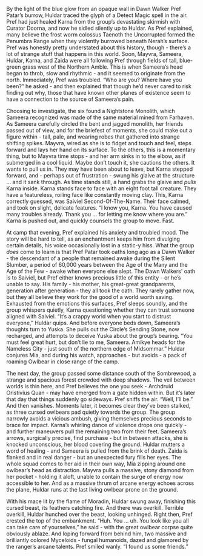 By the light of the blue glow from an opaque wall in Dawn Walker Pref Patar’s burrow, Huldar traced the glyph of a Detect Magic spell in the air. Pref had just healed Karna from the group’s devastating skirmish with Curator Doorna, and now he sidled silently up to Huldar. As Pref explained, many believe the frost worm colossus Taenoth the Uncorrupted formed the Penumbra Range when they violently burrowed beneath Nerah’s surface. Pref was honestly pretty understated about this history, though - there’s a lot of strange stuff that happens in this world. Soon, Mayvra, Sameera, Huldar, Karna, and Zaida were all following Pref through fields of tall, blue-green grass west of the Northern Amble. This is when Sameera’s head began to throb, slow and rhythmic - and it seemed to originate from the north. Immediately, Pref was troubled. “Who are you? Where have you been?” he asked - and then explained that though he’d never cared to risk finding out why, those that have known other planes of existence seem to have a connection to the source of Sameera’s pain.

Choosing to investigate, the six found a Nightstone Monolith, which Sameera recognized was  made of the same material mined from Farhaven. As Sameera carefully circled the bent and jagged monolith, her friends passed out of view, and for the briefest of moments, she could make out a figure within - tall, pale, and wearing robes that gathered into strange shifting spikes. Mayvra, wired as she is to fidget and touch and feel, steps forward and lays her hand on its surface. To the others, this is a momentary thing, but to Mayvra time stops - and her arm sinks in to the elbow, as if submerged in a cool liquid. Maybe don’t touch it, she cautions the others. It wants to pull us in. They may have been about to leave, but Karna stepped forward, and - perhaps out of frustration - swung his glaive at the structure … and it sank through. As time stands still, a hand grabs the glaive and *pulls* Karna inside. Karna stands face to face with an eight foot tall creature. They have a featureless, roiling face like constantly moving clay. This, Karna correctly guessed, was Saiviel Second-Of-The-Name. Their face calmed, and took on slight, delicate features. “I know you, Karna. You have caused many troubles already. Thank you … for letting me know where you are.” Karna is pushed out, and quickly counsels the group to move. Fast.

At camp that evening, Pref explained his anxiety and troubled mood. The story will be hard to tell, as an enchantment keeps him from divulging certain details, his voice occasionally lost in a static-y hiss. What the group *does* come to learn is that Pref Patar took oaths long ago as a Dawn Walker - the descendant of a people that remained awake during the Silent Slumber, a period of 60,000 years between the Age of the Many and the Age of the Few - awake when everyone else slept. The Dawn Walkers' oath is to Saiviel, but Pref either knows precious little of this entity - or he’s unable to say. His family - his mother, his great-great grandparents, generation after generation - they all took the oath. They rarely gather now, but they all believe they work for the good of a world worth saving. Exhausted from the emotions this surfaces, Pref sleeps soundly, and the group whispers quietly, Karna questioning whether they can trust someone aligned with Saiviel. “It’s a crappy world when you start to distrust everyone,” Huldar quips. And before everyone beds down, Sameera’s thoughts turn to Yuska. She pulls out the Circle’s Sending Stone, now recharged, and attempts to deceive Yuska about the group’s bearing. “You must feel great hurt, but don’t lie to me, Sameera. Amikye heads for the Nameless City - just south of the northern edge of Midsommar.”  Huldar conjures Mia, and during his watch, approaches - but avoids - a pack of roaming Owlbear in close range of the camp.

The next day, the group passed some distance south of the Sombrewood, a strange and spacious forest crowded with deep shadows. The veil between worlds is thin here, and Pref believes the one you seek - Archdruid Oristivius Quan - may have emerged from a gate hidden within. But it’s later that day that things suddenly go sideways. Pref sniffs the air. “Well, I’ll be.” And then vanishes. Moments later, it becomes clear they’ve been stalked, as three cursed owlbears pad quietly towards the group. The group narrowly avoids a vicious ambush, giving themselves precious seconds to brace for impact. Karna’s whirling dance of violence drops one quickly - and further maneuvers pull the remaining two from their feet. Sameera’s arrows, surgically precise, find purchase - but in between attacks, she is knocked unconscious, her blood covering the ground. Huldar mutters a word of healing - and Sameera is pulled from the brink of death. Zaida is flanked and in real danger - but an unexpected fury fills her eyes. The whole squad comes to her aid in their own way, Mia zipping around one owlbear’s head as distraction. Mayvra pulls a massive, stony diamond from her pocket - holding it aloft, unable to contain the surge of energy now accessible to her. And as a massive thrum of arcane energy echoes across the plane, Huldar runs at the last living owlbear prone on the ground.

With his mace lit by the flame of Moradin, Huldar swung away, finishing this cursed beast, its feathers catching fire. And there was overkill. Terrible overkill, Huldar hunched over the beast, looking unhinged. Right then, Pref crested the top of the embankment. “Huh. You … uh. You look like you all can take care of yourselves,” he said - with the great owlbear corpse quite obviously ablaze. And loping forward from behind him, two massive and brilliantly colored Myceloids - fungal humanoids, dazed and glamored by the ranger’s arcane talents. Pref smiled wanly. “I found us some friends.”

